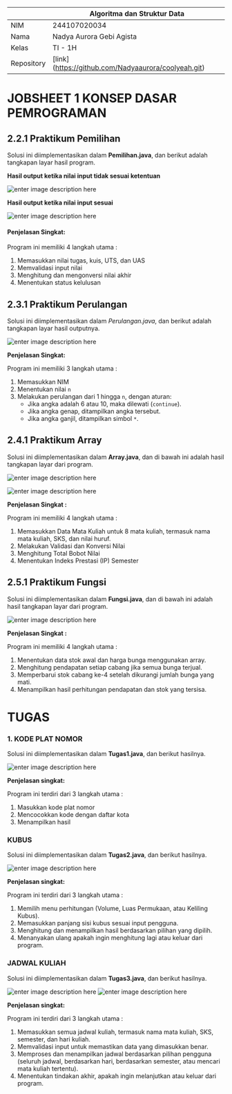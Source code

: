 
|  | Algoritma dan Struktur Data |
|--|--|
|NIM  | 244107020034  |
|Nama | Nadya Aurora Gebi Agista |
|Kelas | TI - 1H |
|Repository| [link] (https://github.com/Nadyaaurora/coolyeah.git)

# JOBSHEET 1 KONSEP DASAR PEMROGRAMAN

## 2.2.1 Praktikum Pemilihan
Solusi ini diimplementasikan dalam **Pemilihan.java**, dan berikut adalah tangkapan layar hasil program.

**Hasil output ketika nilai input tidak sesuai ketentuan**

![enter image description here](https://i.postimg.cc/CLrZ2mKF/Screenshot-2025-02-19-214128.png)

**Hasil output ketika nilai input sesuai**

![enter image description here](https://i.postimg.cc/Rhs0jZ4P/Screenshot-2025-02-19-214200.png)

#### **Penjelasan Singkat:**

Program ini memiliki 4 langkah utama :
1. Memasukkan nilai tugas, kuis, UTS, dan UAS
2. Memvalidasi input nilai
3. Menghitung dan mengonversi nilai akhir
4. Menentukan status kelulusan

## 2.3.1 Praktikum Perulangan
Solusi ini diimplementasikan dalam *Perulangan.java*, dan berikut adalah tangkapan layar hasil outputnya. 

![enter image description here](https://i.postimg.cc/43Bjv75F/Screenshot-2025-02-19-215021.png)

 **Penjelasan Singkat:** 

 Program ini memiliki 3 langkah utama : 
1. Memasukkan NIM
2. Menentukan nilai `n`
3. Melakukan perulangan dari 1 hingga `n`, dengan aturan:
	-   Jika angka adalah 6 atau 10, maka dilewati (`continue`).
	-   Jika angka genap, ditampilkan angka tersebut.
	-   Jika angka ganjil, ditampilkan simbol `*`.

## 2.4.1 Praktikum Array
Solusi ini diimplementasikan dalam **Array.java**, dan di bawah ini adalah hasil tangkapan layar dari program. 

![enter image description here](https://i.postimg.cc/htxd7VSc/Screenshot-2025-02-19-220724.png)

![enter image description here](https://i.postimg.cc/KY2g74zL/Screenshot-2025-02-19-220734.png)

 **Penjelasan Singkat :**

  Program ini memiliki 4 langkah utama : 
  1. Memasukkan Data Mata Kuliah untuk 8 mata kuliah, termasuk nama mata kuliah, SKS, dan nilai huruf.
  2. Melakukan Validasi dan Konversi Nilai
  3. Menghitung Total Bobot Nilai
  4. Menentukan Indeks Prestasi (IP) Semester

## 2.5.1 Praktikum Fungsi
Solusi ini diimplementasikan dalam **Fungsi.java**, dan di bawah ini adalah hasil tangkapan layar dari program. 

![enter image description here](https://i.postimg.cc/XqCVDc1v/Screenshot-2025-02-19-221546.png)

**Penjelasan Singkat :** 

Program ini memiliki 4 langkah utama : 
1. Menentukan data stok awal dan harga bunga menggunakan array.
2. Menghitung pendapatan setiap cabang jika semua bunga terjual.
3. Memperbarui stok cabang ke-4 setelah dikurangi jumlah bunga yang mati.
4. Menampilkan hasil perhitungan pendapatan dan stok yang tersisa.


# TUGAS

### 1. KODE PLAT NOMOR
Solusi ini diimplementasikan dalam **Tugas1.java**, dan berikut hasilnya.

![enter image description here](https://i.postimg.cc/MKGWCxvS/Screenshot-2025-02-20-072246.png)

**Penjelasan singkat:** 

Program ini terdiri dari 3 langkah utama :
1.  Masukkan kode plat nomor
2.  Mencocokkan kode dengan daftar kota
3.  Menampilkan hasil

### KUBUS
Solusi ini diimplementasikan dalam **Tugas2.java**, dan berikut hasilnya.

![enter image description here](https://i.postimg.cc/jd9B5rdP/Screenshot-2025-02-20-080511.png)

**Penjelasan singkat:**

Program ini terdiri dari 3 langkah utama :
1. Memilih menu perhitungan (Volume, Luas Permukaan, atau Keliling Kubus).
2. Memasukkan panjang sisi kubus sesuai input pengguna.
3. Menghitung dan menampilkan hasil berdasarkan pilihan yang dipilih.
4. Menanyakan ulang apakah ingin menghitung lagi atau keluar dari program.

### JADWAL KULIAH

Solusi ini diimplementasikan dalam **Tugas3.java**, dan berikut hasilnya.

![enter image description here](https://i.ibb.co.com/wrzbYjKT/Screenshot-2025-02-20-114723.png)
![enter image description here](https://i.ibb.co.com/0pDhwsL8/Screenshot-2025-02-20-114742.png)


**Penjelasan singkat:**

Program ini terdiri dari 3 langkah utama :
1.   Memasukkan semua jadwal kuliah, termasuk nama mata kuliah, SKS, semester, dan hari kuliah.
2. Memvalidasi input untuk memastikan data yang dimasukkan benar.
3. Memproses dan menampilkan jadwal berdasarkan pilihan pengguna (seluruh jadwal, berdasarkan hari, berdasarkan semester, atau mencari mata kuliah tertentu).
4. Menentukan tindakan akhir, apakah ingin melanjutkan atau keluar dari program.
